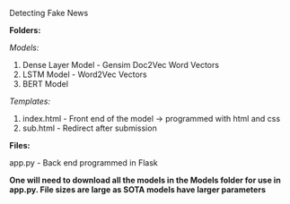 <p style='font-size': 24pt> Detecting Fake News </p>

<b> Folders: </b>

<i> Models: </i>

1. Dense Layer Model - Gensim Doc2Vec Word Vectors
2. LSTM Model - Word2Vec Vectors
3. BERT Model


<i> Templates: </i>

1. index.html - Front end of the model -> programmed with html and css
2. sub.html - Redirect after submission


<b> Files: </b>

app.py - Back end programmed in Flask


<b> One will need to download all the models in the Models folder for use in app.py. File sizes are large as SOTA models have larger parameters </b>



